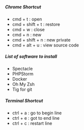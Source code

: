 ##### Chrome Shortcut
 
- cmd + t : open 
- cmd + shift + t : restore
- cmd + w : close 
- cmd + n : new
- cmd + shift + n : new private 
- cmd + alt + u : view source code

##### List of software to install
- Spectacle
- PHPStorm
- Docker
- Oh My Zsh
- Tig for git

##### Terminal Shortcut
- ctrl + a : go to begin line
- ctrl + e : got to end line
- ctrl + c : restart line
